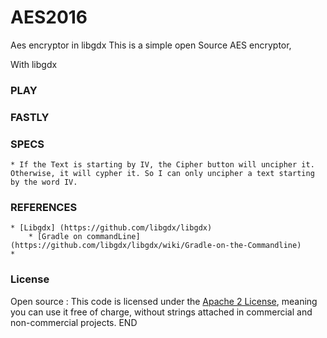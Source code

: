 # AES2016
Aes encryptor in libgdx
This is a simple open Source AES encryptor, 

With libgdx



### PLAY 


### FASTLY 


### SPECS
	* If the Text is starting by IV, the Cipher button will uncipher it. Otherwise, it will cypher it. So I can only uncipher a text starting by the word IV.
	


### REFERENCES 
	* [Libgdx] (https://github.com/libgdx/libgdx)
		* [Gradle on commandLine] (https://github.com/libgdx/libgdx/wiki/Gradle-on-the-Commandline)
	* 

### License
 Open source : This code  is licensed under the [Apache 2 License](http://www.apache.org/licenses/LICENSE-2.0.html), meaning you
can use it free of charge, without strings attached in commercial and non-commercial projects.
END
